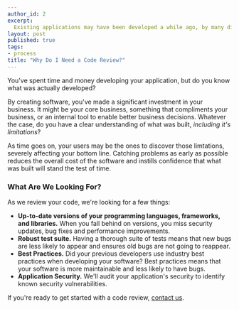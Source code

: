 ```yaml
---
author_id: 2
excerpt:
  Existing applications may have been developed a while ago, by many different developers. A code review allows us to assess the current state of the project.
layout: post
published: true
tags:
- process
title: "Why Do I Need a Code Review?"
---
```


<p class="lead">
  You've spent time and money developing your application, but do you know what was actually developed?
</p>

By creating software, you've made a significant investment in your business. It might be your core business, something that compliments your business, or an internal tool to enable better business decisions. Whatever the case, do you have a clear understanding of what was built, <i>including it's limitations</i>?

As time goes on, your users may be the ones to discover those limtations, severely affecting your bottom line. Catching problems as early as possible reduces the overall cost of the software and instills confidence that what was built will stand the test of time.

### What Are We Looking For?

As we review your code, we're looking for a few things:

<ul>
  <li>
    <b>Up-to-date versions of your programming languages, frameworks, and libraries.</b>
    When you fall behind on versions, you miss security updates, bug fixes and performance improvements.
  </li>
  <li>
    <b>Robust test suite.</b> Having a thorough suite of tests means that new bugs are less likely to appear and ensures old bugs are not going to reappear.
  </li>
  <li>
    <b>Best Practices.</b> Did your previous developers use industry best practices when developing your software? Best practices means that your software is more maintainable and less likely to have bugs.
  </li>
  <li>
    <b>Application Security.</b> We'll audit your application's security to identify known security vulnerabilities.
  </li>
</ul>

If you're ready to get started with a code review, <a href="/#contact">contact us</a>.
